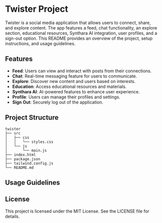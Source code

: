 # Twister Project

Twister is a social media application that allows users to connect, share, and explore content. The app features a feed, chat functionality, an explore section, educational resources, Synthara AI integration, user profiles, and a sign-out option. This README provides an overview of the project, setup instructions, and usage guidelines.

## Features

- **Feed**: Users can view and interact with posts from their connections.
- **Chat**: Real-time messaging feature for users to communicate.
- **Explore**: Discover new content and users based on interests.
- **Education**: Access educational resources and materials.
- **Synthara AI**: AI-powered features to enhance user experience.
- **Profile**: Users can manage their profiles and settings.
- **Sign Out**: Securely log out of the application.

## Project Structure

```
twister
├── src
│   ├── css
│   │   └── styles.css
│   └── js
│       └── main.js
├── index.html
├── package.json
├── tailwind.config.js
└── README.md
```
## Usage Guidelines

## License

This project is licensed under the MIT License. See the LICENSE file for details.
